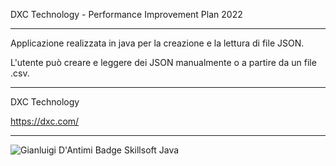 DXC Technology - Performance Improvement Plan 2022

-----

Applicazione realizzata in java per la creazione e la lettura di file JSON.

L'utente può creare e leggere dei JSON manualmente o a partire da un file .csv.

-----

DXC Technology

https://dxc.com/

-----

![Gianluigi D'Antimi Badge Skillsoft Java](https://github.com/glg-23/DXC-PIP_java-json/blob/main/Gianluigi%20D'Antimi%20Badge%20Skillsoft%20Java.jpg)
